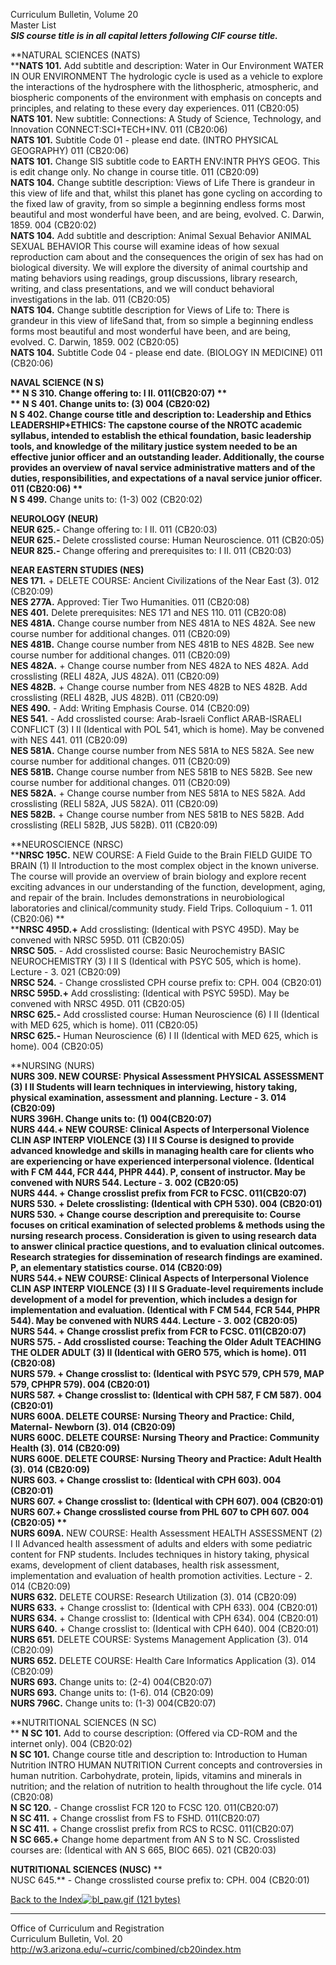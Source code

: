 Curriculum Bulletin, Volume 20  
Master List  
***SIS course title is in all capital letters following CIF course title.***

**NATURAL SCIENCES (NATS)  
****NATS 101.** Add subtitle and description: Water in Our Environment WATER
IN OUR ENVIRONMENT The hydrologic cycle is used as a vehicle to explore the
interactions of the hydrosphere with the lithospheric, atmospheric, and
biospheric components of the environment with emphasis on concepts and
principles, and relating to these every day experiences. 011 (CB20:05)  
**NATS 101.** New subtitle: Connections: A Study of Science, Technology, and
Innovation CONNECT:SCI+TECH+INV. 011 (CB20:06)  
**NATS 101.** Subtitle Code 01 - please end date. (INTRO PHYSICAL GEOGRAPHY)
011 (CB20:06)  
**NATS 101.** Change SIS subtitle code to EARTH ENV:INTR PHYS GEOG. This is
edit change only. No change in course title. 011 (CB20:09)  
**NATS 104.** Change subtitle description: Views of Life There is grandeur in
this view of life and that, whilst this planet has gone cycling on according
to the fixed   law of gravity, from so simple a beginning endless forms most
beautiful and most wonderful have been, and are being, evolved. C. Darwin,
1859. 004 (CB20:02)  
**NATS 104.** Add subtitle and description: Animal Sexual Behavior ANIMAL
SEXUAL BEHAVIOR This course will examine ideas of how sexual reproduction cam
about and the consequences the origin of sex has had on biological diversity.
We will explore the diversity of animal courtship and mating behaviors using
readings, group discussions, library research, writing, and class
presentations, and we will conduct behavioral investigations in the lab. 011
(CB20:05)  
**NATS 104.** Change subtitle description for Views of Life to: There is
grandeur in this view of lifeSand that, from so simple a beginning endless
forms most beautiful and most wonderful have been, and are being, evolved. C.
Darwin, 1859. 002 (CB20:05)  
**NATS 104.** Subtitle Code 04 - please end date. (BIOLOGY IN MEDICINE) 011
(CB20:06)

**NAVAL SCIENCE (N S)  
** **N S 310.** Change offering to: I II. 011(CB20:07) **  
** **N S 401.** Change units to: (3) 004 (CB20:02)  
**N S 402.** Change course title and description to: Leadership and Ethics
LEADERSHIP+ETHICS: The capstone course of the NROTC academic syllabus,
intended to establish the ethical foundation, basic leadership tools, and
knowledge of the military justice system needed to be an effective junior
officer and an outstanding leader. Additionally, the course provides an
overview of naval service administrative matters and of the duties,
responsibilities, and expectations of a naval service junior officer.  011
(CB20:06) **  
N S 499.** Change units to: (1-3) 002 (CB20:02)

**NEUROLOGY (NEUR)  
NEUR 625.-** Change offering to: I II. 011 (CB20:03)  
**NEUR 625.-** Delete crosslisted course: Human Neuroscience. 011 (CB20:05)  
**NEUR 825.-** Change offering and prerequisites to: I II.   011 (CB20:03)

**NEAR EASTERN STUDIES (NES)  
NES 171.** \+ DELETE COURSE: Ancient Civilizations of the Near East (3). 012
(CB20:09)  
**NES 277A.** Approved: Tier Two Humanities.   011 (CB20:08)  
**NES 401.** Delete prerequisites: NES 171 and NES 110. 011 (CB20:08)  
**NES 481A.** Change course number from NES 481A to NES 482A. See new course
number for additional changes. 011 (CB20:09)  
**NES 481B.** Change course number from NES 481B to NES 482B. See new course
number for additional changes. 011 (CB20:09)  
**NES 482A.** \+ Change course number from NES 482A to NES 482A. Add
crosslisting (RELI 482A, JUS 482A). 011 (CB20:09)  
**NES 482B.** \+ Change course number from NES 482B to NES 482B. Add
crosslisting (RELI 482B, JUS 482B). 011 (CB20:09)  
**NES 490.** \- Add: Writing Emphasis Course. 014 (CB20:09)  
**NES 541.** \- Add crosslisted course: Arab-Israeli Conflict ARAB-ISRAELI
CONFLICT (3) I II (Identical with POL 541, which is home). May be convened
with NES 441. 011 (CB20:09)  
**NES 581A.** Change course number from NES 581A to NES 582A. See new course
number for additional changes. 011 (CB20:09)  
**NES 581B.** Change course number from NES 581B to NES 582B. See new course
number for additional changes. 011 (CB20:09)  
**NES 582A.** \+ Change course number from NES 581A to NES 582A. Add
crosslisting (RELI 582A, JUS 582A). 011 (CB20:09)  
**NES 582B.** \+ Change course number from NES 581B to NES 582B. Add
crosslisting (RELI 582B, JUS 582B). 011 (CB20:09)

**NEUROSCIENCE (NRSC)  
****NRSC 195C.** NEW COURSE: A Field Guide to the Brain FIELD GUIDE TO BRAIN
(1) II Introduction to the most complex object in the known universe. The
course will provide an overview of brain biology and explore recent exciting
advances in our understanding of the function, development, aging, and repair
of the brain. Includes demonstrations in neurobiological laboratories and
clinical/community study. Field Trips. Colloquium - 1. 011 (CB20:06)  **  
****NRSC 495D.+** Add crosslisting: (Identical with PSYC 495D). May be
convened with NRSC 595D. 011 (CB20:05)  
**NRSC 505.** \- Add crosslisted course: Basic Neurochemistry BASIC
NEUROCHEMISTRY (3) I II S (Identical with PSYC 505, which is home). Lecture -
3. 021 (CB20:09)  
**NRSC 524.** \- Change crosslisted CPH course prefix to: CPH. 004 (CB20:01)  
**NRSC 595D.+** Add crosslisting: (Identical with PSYC 595D). May be convened
with NRSC 495D. 011 (CB20:05)  
**NRSC 625.-** Add crosslisted course: Human Neuroscience (6) I II (Identical
with MED 625, which is home). 011 (CB20:05)  
**NRSC 625.-** Human Neuroscience (6) I II (Identical with MED 625, which is
home). 004 (CB20:05)

**NURSING (NURS)  
****NURS 309.** NEW COURSE: Physical Assessment PHYSICAL ASSESSMENT (3) I II
Students will learn techniques in interviewing, history taking, physical
examination, assessment and planning. Lecture - 3. 014 (CB20:09)  
**NURS 396H.** Change units to: (1) 004(CB20:07)  
**NURS 444.+** NEW COURSE: Clinical Aspects of Interpersonal Violence CLIN ASP
INTERP VIOLENCE (3) I II S Course is designed to provide advanced knowledge
and skills in managing health care for clients who are experiencing or have
experienced interpersonal violence. (Identical with F CM 444, FCR 444, PHPR
444). P, consent of instructor. May be convened with NURS 544. Lecture - 3.
002 (CB20:05)  
**NURS 444.** \+ Change crosslist prefix from FCR to FCSC. 011(CB20:07)  
**NURS 530.** \+ Delete crosslisting: (Identical with CPH 530). 004 (CB20:01)  
**NURS 530.** \+ Change course description and prerequisite to: Course focuses
on critical examination of selected problems & methods using the nursing
research process. Consideration is given to using research data to answer
clinical practice questions, and to evaluation clinical outcomes. Research
strategies for dissemination of research findings are examined. P, an
elementary statistics course. 014 (CB20:09)  
**NURS 544.+** NEW COURSE: Clinical Aspects of Interpersonal Violence CLIN ASP
INTERP VIOLENCE (3) I II S Graduate-level requirements include development of
a model for prevention, which includes a design for implementation and
evaluation. (Identical with F CM 544, FCR 544, PHPR 544). May be convened with
NURS 444. Lecture - 3. 002 (CB20:05)  
**NURS 544.** \+ Change crosslist prefix from FCR to FCSC. 011(CB20:07)  
**NURS 575.** \- Add crosslisted course: Teaching the Older Adult TEACHING THE
OLDER ADULT (3) II (Identical with GERO 575, which is home). 011 (CB20:08)  
**NURS 579.** \+ Change crosslist to: (Identical with PSYC 579, CPH 579, MAP
579, CPHPR 579). 004 (CB20:01)  
**NURS 587.** \+ Change crosslist to: (Identical with CPH 587, F CM 587). 004
(CB20:01)  
**NURS 600A.** DELETE COURSE: Nursing Theory and Practice: Child, Maternal-
Newborn (3). 014 (CB20:09)  
**NURS 600C.** DELETE COURSE: Nursing Theory and Practice: Community Health
(3). 014 (CB20:09)  
**NURS 600E.** DELETE COURSE: Nursing Theory and Practice: Adult Health (3).
014 (CB20:09)  
**NURS 603.** \+ Change crosslist to: (Identical with CPH 603). 004 (CB20:01)  
**NURS 607.** \+ Change crosslist to: (Identical with CPH 607). 004 (CB20:01)  
**NURS 607.+** Change crosslisted course from PHL 607 to CPH 607. 004
(CB20:05) **  
NURS 609A.** NEW COURSE: Health Assessment HEALTH ASSESSMENT (2) I II Advanced
health assessment of adults and elders with some pediatric content for FNP
students. Includes techniques in history taking, physical exams, development
of client databases, health risk assessment, implementation and evaluation of
health promotion activities. Lecture - 2. 014 (CB20:09)  
**NURS 632.** DELETE COURSE: Research Utilization (3). 014 (CB20:09)  
**NURS 633.** \+ Change crosslist to: (Identical with CPH 633). 004 (CB20:01)  
**NURS 634.** \+ Change crosslist to: (Identical with CPH 634). 004 (CB20:01)  
**NURS 640.** \+ Change crosslist to: (Identical with CPH 640). 004 (CB20:01)  
**NURS 651.** DELETE COURSE: Systems Management Application (3). 014 (CB20:09)  
**NURS 652.** DELETE COURSE: Health Care Informatics Application (3). 014
(CB20:09)  
**NURS 693.** Change units to: (2-4) 004(CB20:07)  
**NURS 693.** Change units to: (1-6). 014 (CB20:09)  
**NURS 796C.** Change units to: (1-3) 004(CB20:07)

**NUTRITIONAL SCIENCES (N SC)  
** **N SC 101.** Add to course description: (Offered via CD-ROM and the
internet only). 004 (CB20:02)  
**N SC 101.** Change course title and description to: Introduction to Human
Nutrition INTRO HUMAN NUTRITION Current concepts and controversies in human
nutrition.   Carbohydrate, protein, lipids, vitamins and minerals in
nutrition; and the relation of nutrition to health throughout the life cycle.
014 (CB20:08)  
**N SC 120.** \- Change crosslist FCR 120 to FCSC 120. 011(CB20:07)  
**N SC 411.** \+ Change crosslist from FS to FSHD. 011(CB20:07)  
**N SC 411.** \+ Change crosslist prefix from RCS to RCSC. 011(CB20:07)  
**N SC 665.+** Change home department from AN S to N SC. Crosslisted courses
are: (Identical with AN S 665, BIOC 665). 021 (CB20:03)

**NUTRITIONAL SCIENCES (NUSC)** **  
NUSC 645.** \- Change crosslisted course prefix to: CPH. 004 (CB20:01)

[Back to the Index![bl_paw.gif \(121
bytes\)](../../graphics/bl_paw.gif)](cb20index.htm)

* * *

Office of Curriculum and Registration  
Curriculum Bulletin, Vol. 20  
<http://w3.arizona.edu/~curric/combined/cb20index.htm>

